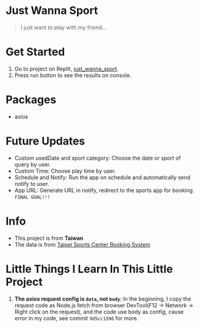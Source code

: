 # Just Wanna Sport
> I just want to play with my friend...  
# Get Started
1. Go to project on Replit, [just_wanna_sport](https://replit.com/@bensonybs/justwannasport).
2. Press run button to see the results on console.
# Packages
- axios
# Future Updates
- Custom usedDate and sport category: Choose the date or sport of query by user.
- Custom Time: Choose play time by user.
- Schedule and Notify: Run the app on schedule and automatically send notify to user.
- App URL: Generate URL in notify, redirect to the sports app for booking. `FINAL GOAL!!!`
# Info
- This project is from **Taiwan**
- The data is from [Taipei Sports Center Booking System](http://booking.tpsc.sporetrofit.com/)
# Little Things I Learn In This Little Project
1. **The axios request config is `data`, not `body`**: In the beginning, I copy the request code as Node.js fetch from browser DevTool(F12 -> Network -> Right click on the request), and the code use body as config, cause error in my code, see commit `9d5cc1596` for more.